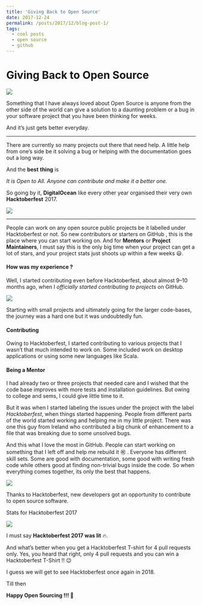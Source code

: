```yaml
---
title: 'Giving Back to Open Source'
date: 2017-12-24
permalink: /posts/2017/12/blog-post-1/
tags:
  - cool posts
  - open source
  - github
---
```



Giving Back to Open Source
======


![](https://miro.medium.com/max/1050/1*nBj4KpYWjWFp-ORToLaB_g.jpeg)


Something that I have always loved about Open Source is anyone from the other side of the world can give a solution to a daunting problem or a bug in your software project that you have been thinking for weeks.

And it’s just gets better everyday.


-------------------------------------


There are currently so many projects out there that need help. A little help from one’s side be it solving a bug or helping with the documentation goes out a long way.

And the **best** **thing** is

*It is Open to All. Anyone can contribute and make it a better one.*


So going by it, **DigitalOcean** like every other year organised their very own **Hacktoberfest** 2017.

![](https://miro.medium.com/max/753/1*I8t6WpKvrhF9rFJAopyQOQ.png)


----------------------------------------------------------------


People can work on any open source public projects be it labelled under Hacktoberfest or not.
So new contributors or starters on GitHub , this is the place where you can start working on.
And for **Mentors** or **Project Maintainers**, I must say this is the only big time when your project can get a lot of stars, and your project stats just shoots up within a few weeks 😃.



#### How was my experience ?

Well, I started contributing even before Hacktoberfest, about almost 9–10 months ago, when I *officially started contributing to projects* on GitHub.

![](https://miro.medium.com/max/1050/1*4n4sdgHTuOYGFRswdzYhZQ.png)

Starting with small projects and ultimately going for the larger code-bases, the journey was a hard one but it was undoubtedly fun.


#### Contributing

Owing to Hacktoberfest, I started contributing to various projects that I wasn’t that much intended to work on. Some included work on desktop applications or using some new languages like Scala.


#### Being a Mentor

I had already two or three projects that needed care and I wished that the code base improves with more tests and installation guidelines. But owing to college and sems, I could give little time to it.

But it was when I started labeling the issues under the project with the label *Hacktoberfest*, when things started happening. People from different parts of the world started working and helping me in my little project. There was one this guy from Ireland who contributed a big chunk of enhancement to a file that was breaking due to some unsolved bugs.

And this what I love the most in GitHub. People can start working on something that I left off and help me rebuild it ㊗️ . Everyone has different skill sets. Some are good with documentation, some good with writing fresh code while others good at finding non-trivial bugs inside the code. So when everything comes together, its only the best that happens.

![](https://miro.medium.com/max/750/1*Qs2LkhZTOvoODq8Axt-dIw.png)


Thanks to Hacktoberfest, new developers got an opportunity to contribute to open source software.

Stats for Hacktoberfest 2017

![](https://miro.medium.com/max/1050/1*Y8d1GVe_fjJjnKtVe6cxaA.png)

I must say **Hacktoberfest 2017 was lit** 🔥.

And what’s better when you get a Hacktoberfest T-shirt for 4 pull requests only. Yes, you heard that right, only 4 pull requests and you can win a Hacktoberfest T-Shirt !! 😉

I guess we will get to see Hacktoberfest once again in 2018.

Till then

**Happy Open Sourcing !!! 💚**